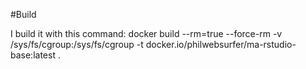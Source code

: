 #Build

I build it with this command:
docker build --rm=true --force-rm -v /sys/fs/cgroup:/sys/fs/cgroup -t docker.io/philwebsurfer/ma-rstudio-base:latest .
